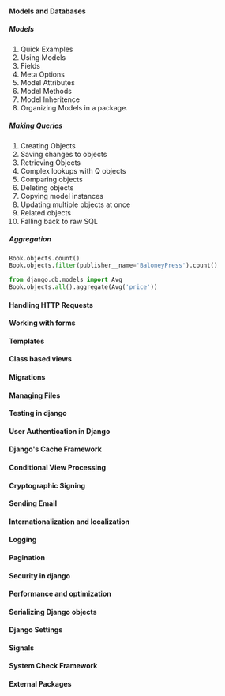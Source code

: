 #### Models and Databases

##### Models
1. Quick Examples
2. Using Models
3. Fields
4. Meta Options
5. Model Attributes
6. Model Methods
7. Model Inheritence
8. Organizing Models in a package.

##### Making Queries
1. Creating Objects
2. Saving changes to objects
3. Retrieving Objects
4. Complex lookups with Q objects
5. Comparing objects
6. Deleting objects
7. Copying model instances
8. Updating multiple objects at once
9. Related objects
10. Falling back to raw SQL

##### Aggregation
```python
Book.objects.count()
Book.objects.filter(publisher__name='BaloneyPress').count()

from django.db.models import Avg
Book.objects.all().aggregate(Avg('price'))

```
#### Handling HTTP Requests
#### Working with forms
#### Templates
#### Class based views
#### Migrations
#### Managing Files
#### Testing in django
#### User Authentication in Django
#### Django's Cache Framework
#### Conditional View Processing
#### Cryptographic Signing
#### Sending Email
#### Internationalization and localization
#### Logging
#### Pagination
#### Security in django
#### Performance and optimization
#### Serializing Django objects
#### Django Settings
#### Signals
#### System Check Framework
#### External Packages